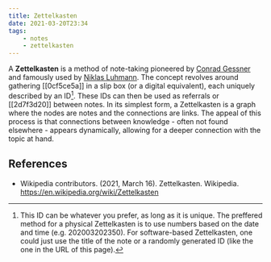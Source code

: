 ```yaml
---
title: Zettelkasten
date: 2021-03-20T23:34
tags:
    - notes
    - zettelkasten
---
```


A **Zettelkasten** is a method of note-taking pioneered by [Conrad Gessner](https://en.wikipedia.org/wiki/Conrad_Gessner) and famously used by [Niklas Luhmann](https://en.wikipedia.org/wiki/Niklas_Luhmann). The concept revolves around gathering [[0cf5ce5a]] in a slip box (or a digital equivalent), each uniquely described by an ID[^id]. These IDs can then be used as referrals or [[2d7f3d20]] between notes. In its simplest form, a Zettelkasten is a graph where the nodes are notes and the connections are links. The appeal of this process is that connections between knowledge - often not found elsewhere - appears dynamically, allowing for a deeper connection with the topic at hand.

## References

- Wikipedia contributors. (2021, March 16). Zettelkasten. Wikipedia. <https://en.wikipedia.org/wiki/Zettelkasten>

[^id]: This ID can be whatever you prefer, as long as it is unique. The preffered method for a physical Zettelkasten is to use numbers based on the date and time (e.g. 202003202350). For software-based Zettelkasten, one could just use the title of the note or a randomly generated ID (like the one in the URL of this page).
